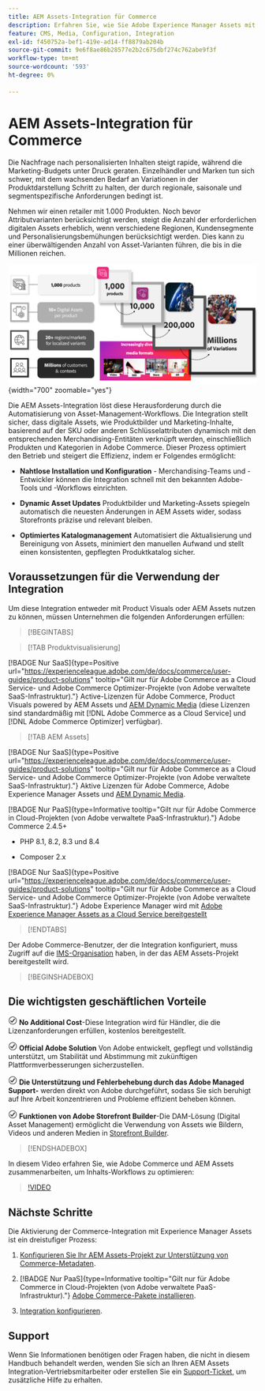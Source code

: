 ```yaml
---
title: AEM Assets-Integration für Commerce
description: Erfahren Sie, wie Sie Adobe Experience Manager Assets mit Ihrer  [!DNL Commerce] -Instanz integrieren können, um die Mediendateien für Ihre Commerce-Storefront zu erstellen und zu verwalten.
feature: CMS, Media, Configuration, Integration
exl-id: f450752a-bef1-419e-ad14-ff8879ab204b
source-git-commit: 9e6f8ae86b28577e2b2c675dbf274c762abe9f3f
workflow-type: tm+mt
source-wordcount: '593'
ht-degree: 0%

---
```


# AEM Assets-Integration für Commerce

Die Nachfrage nach personalisierten Inhalten steigt rapide, während die Marketing-Budgets unter Druck geraten. Einzelhändler und Marken tun sich schwer, mit dem wachsenden Bedarf an Variationen in der Produktdarstellung Schritt zu halten, der durch regionale, saisonale und segmentspezifische Anforderungen bedingt ist.

Nehmen wir einen retailer mit 1.000 Produkten. Noch bevor Attributvarianten berücksichtigt werden, steigt die Anzahl der erforderlichen digitalen Assets erheblich, wenn verschiedene Regionen, Kundensegmente und Personalisierungsbemühungen berücksichtigt werden. Dies kann zu einer überwältigenden Anzahl von Asset-Varianten führen, die bis in die Millionen reichen.

![Übersicht](assets/product-visuals-example.png){width="700" zoomable="yes"}

Die AEM Assets-Integration löst diese Herausforderung durch die Automatisierung von Asset-Management-Workflows. Die Integration stellt sicher, dass digitale Assets, wie Produktbilder und Marketing-Inhalte, basierend auf der SKU oder anderen Schlüsselattributen dynamisch mit den entsprechenden Merchandising-Entitäten verknüpft werden, einschließlich Produkten und Kategorien in Adobe Commerce. Dieser Prozess optimiert den Betrieb und steigert die Effizienz, indem er Folgendes ermöglicht:

* **Nahtlose Installation und Konfiguration** - Merchandising-Teams und -Entwickler können die Integration schnell mit den bekannten Adobe-Tools und -Workflows einrichten.

* **Dynamic Asset Updates** Produktbilder und Marketing-Assets spiegeln automatisch die neuesten Änderungen in AEM Assets wider, sodass Storefronts präzise und relevant bleiben.

* **Optimiertes Katalogmanagement** Automatisiert die Aktualisierung und Bereinigung von Assets, minimiert den manuellen Aufwand und stellt einen konsistenten, gepflegten Produktkatalog sicher.

## Voraussetzungen für die Verwendung der Integration

Um diese Integration entweder mit Product Visuals oder AEM Assets nutzen zu können, müssen Unternehmen die folgenden Anforderungen erfüllen:

>[!BEGINTABS]

>[!TAB Produktvisualisierung]

[!BADGE Nur SaaS]{type=Positive url="https://experienceleague.adobe.com/de/docs/commerce/user-guides/product-solutions" tooltip="Gilt nur für Adobe Commerce as a Cloud Service- und Adobe Commerce Optimizer-Projekte (von Adobe verwaltete SaaS-Infrastruktur)."} Active-Lizenzen für Adobe Commerce, Product Visuals powered by AEM Assets und [AEM Dynamic Media](https://experienceleague.adobe.com/de/docs/experience-manager-65/content/assets/dynamic/administering-dynamic-media) (diese Lizenzen sind standardmäßig mit [!DNL Adobe Commerce as a Cloud Service] und [!DNL Adobe Commerce Optimizer] verfügbar).

>[!TAB AEM Assets]

[!BADGE Nur SaaS]{type=Positive url="https://experienceleague.adobe.com/de/docs/commerce/user-guides/product-solutions" tooltip="Gilt nur für Adobe Commerce as a Cloud Service- und Adobe Commerce Optimizer-Projekte (von Adobe verwaltete SaaS-Infrastruktur)."} Aktive Lizenzen für Adobe Commerce, Adobe Experience Manager Assets und [AEM Dynamic Media](https://experienceleague.adobe.com/de/docs/experience-manager-65/content/assets/dynamic/administering-dynamic-media).

[!BADGE Nur PaaS]{type=Informative tooltip="Gilt nur für Adobe Commerce in Cloud-Projekten (von Adobe verwaltete PaaS-Infrastruktur)."} Adobe Commerce 2.4.5+

* PHP 8.1, 8.2, 8.3 und 8.4

* Composer 2.x

[!BADGE Nur SaaS]{type=Positive url="https://experienceleague.adobe.com/de/docs/commerce/user-guides/product-solutions" tooltip="Gilt nur für Adobe Commerce as a Cloud Service- und Adobe Commerce Optimizer-Projekte (von Adobe verwaltete SaaS-Infrastruktur)."} Adobe Experience Manager wird mit [Adobe Experience Manager Assets as a Cloud Service bereitgestellt](https://experienceleague.adobe.com/de/docs/experience-manager-cloud-service/content/assets/overview)

>[!ENDTABS]

Der Adobe Commerce-Benutzer, der die Integration konfiguriert, muss Zugriff auf die [IMS-Organisation](https://experienceleague.adobe.com/de/docs/core-services/interface/administration/organizations#concept_EA8AEE5B02CF46ACBDAD6A8508646255) haben, in der das AEM Assets-Projekt bereitgestellt wird.

>[!BEGINSHADEBOX]

## Die wichtigsten geschäftlichen Vorteile

![check](assets/icon-check.png) **No Additional Cost**-Diese Integration wird für Händler, die die Lizenzanforderungen erfüllen, kostenlos bereitgestellt.

![check](assets/icon-check.png) **Official Adobe Solution** Von Adobe entwickelt, gepflegt und vollständig unterstützt, um Stabilität und Abstimmung mit zukünftigen Plattformverbesserungen sicherzustellen.

![Überprüfen](assets/icon-check.png) **Die Unterstützung und Fehlerbehebung durch das Adobe Managed Support-** werden direkt von Adobe durchgeführt, sodass Sie sich beruhigt auf Ihre Arbeit konzentrieren und Probleme effizient beheben können.

![check](assets/icon-check.png) **Funktionen von Adobe Storefront Builder**-Die DAM-Lösung (Digital Asset Management) ermöglicht die Verwendung von Assets wie Bildern, Videos und anderen Medien in [Storefront Builder](https://experienceleague.adobe.com/developer/commerce/storefront/merchants/storefront-builder/?lang=de#userlabs-commerce-genai-product-visuals).

>[!ENDSHADEBOX]

In diesem Video erfahren Sie, wie Adobe Commerce und AEM Assets zusammenarbeiten, um Inhalts-Workflows zu optimieren:

>[!VIDEO](https://video.tv.adobe.com/v/3447837)

## Nächste Schritte

Die Aktivierung der Commerce-Integration mit Experience Manager Assets ist ein dreistufiger Prozess:

1. [Konfigurieren Sie Ihr AEM Assets-Projekt zur Unterstützung von Commerce-Metadaten](get-started/configure-aem.md).

1. [!BADGE Nur PaaS]{type=Informative tooltip="Gilt nur für Adobe Commerce in Cloud-Projekten (von Adobe verwaltete PaaS-Infrastruktur)."} [Adobe Commerce-Pakete installieren](get-started/configure-commerce.md).

1. [Integration konfigurieren](get-started/setup-synchronization.md).

## Support

Wenn Sie Informationen benötigen oder Fragen haben, die nicht in diesem Handbuch behandelt werden, wenden Sie sich an Ihren AEM Assets Integration-Vertriebsmitarbeiter oder erstellen Sie ein [Support-Ticket](https://experienceleague.adobe.com/docs/commerce-knowledge-base/kb/help-center-guide/magento-help-center-user-guide.html?lang=de#submit-ticket), um zusätzliche Hilfe zu erhalten.
